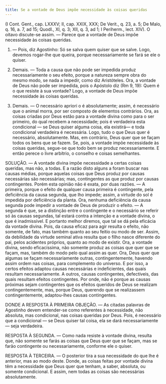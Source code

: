 ```yaml
---
title: Se a vontade de Deus impõe necessidade às coisas queridas
---
```


(I Cont. Gent., cap. LXXXV; II, cap. XXIX, XXX; De Verit., q. 23, a. 5; De Malo, q. 16, a. 7, ad 15; Quodl., XI, q. 3; XII, q. 3, ad 1; I Periherm., lect. XIV).
  O oitavo discute-se assim. — Parece que a vontade de Deus impõe necessidade às coisas queridas.  

1. — Pois, diz Agostinho: Só se salva quem quiser que se salve. Logo, devemos rogar-lhe que queira, porque necessariamente se fará se ele o quiser.  

2. Demais. — Toda a causa que não pode ser impedida produz necessariamente o seu efeito, porque a natureza sempre obra do mesmo modo, se nada a impedir, como diz Aristóteles. Ora, a vontade de Deus não pode ser impedida, pois o Apóstolo diz (Rm 9, 19): Quem é o que resiste à sua vontade? Logo, a vontade de Deus impõe necessidade às coisas queridas.  

3. Demais. — O necessário apriori o é absolutamente; assim, é necessário que o animal morra, por ser composto de elementos contrários. Ora, as coisas criadas por Deus estão para a vontade divina como para o ser primeiro, do qual recebem a necessidade; pois é verdadeira esta condicional — se Deus quiser alguma coisa, ela existirá— e toda condicional verdadeira é necessária. Logo, tudo o que Deus quer é necessário, absolutamente. Mas, em contrário, Deus quer que se façam todos os bens que se fazem. Se, pois, a vontade impõe necessidade às coisas queridas, segue-se que todo bem se produz necessariamente. E então perece o livre arbítrio, o conselho e coisas semelhantes.  

SOLUÇÃO. — A vontade divina impõe necessidade a certas coisas queridas, mas não, a todas. E a razão disto alguns a foram buscar nas causas médias, porque aquelas coisas que Deus produz por causas necessárias são necessárias; mas, contingentes as que produz por causas contingentes. Porém esta opinião não é exata, por duas razões. — A primeira, porque o efeito de qualquer causa primeira é contingente, pela deficiência da causa segunda, que lho impede; assim, a virtude do sol é impedida por deficiência da planta. Ora, nenhuma deficiência da causa segunda pode impedir a vontade de Deus de produzir o efeito. — A segunda é que, se a distinção entre o contingente e o necessário se referir só às causas segundas, tal estará contra a intenção e a vontade divina, o que é inadmissível.  E portanto melhor diremos, que tal se dá pela eficácia da vontade divina. Pois, da causa eficaz para agir resulta o efeito, não somente, de fato, mas também quanto ao seu feitio ou modo de ser. Assim, da debilidade da virtude seminal ativa resulta que o filho nasce diferente do pai, pelos acidentes próprios, quanto ao modo de existir. Ora, a vontade divina, sendo eficacíssima, não somente produz as coisas que quer que se façam, mas, também do modo pelo qual assim as quer. Ora, Deus quer que algumas se façam necessariamente outras, contingentemente, havendo assim ordem nas coisas, para complemento do universo. E por isso, a certos efeitos adaptou causas necessárias e indeficientes, das quais resultam necessariamente. A outros, causas contingentes, defectíveis, das quais resultam efeitos contingentes. Por onde, não é porque as causas próximas sejam contingentes que os efeitos queridos de Deus se realizam contingentemente, mas, porque Deus, querendo que se realizassem contingentemente, adaptou-lhes causas contingentes.  

DONDE A RESPOSTA À PRIMEIRA OBJEÇÃO. — As citadas palavras de Agostinho devem entender-se como referentes à necessidade, não absoluta, mas condicional, nas coisas queridas por Deus. Pois, é necessário que a condicional — se Deus quiser tal coisa, ela se dará necessariamente — seja verdadeira.  

RESPOSTA À SEGUNDA. — Como nada resiste à vontade divina, resulta que, não somente se farás as coisas que Deus quer que se façam, mas se farão contingente ou necessariamente, conforme ele o quiser.  

RESPOSTA À TERCEIRA. — O posterior tira a sua necessidade do que lhe é anterior, mas ao modo deste. Donde, as coisas feitas por vontade divina têm a necessidade que Deus quer que tenham, a saber, absoluta, ou somente condicional. E assim, nem todas as coisas são necessárias absolutamente.